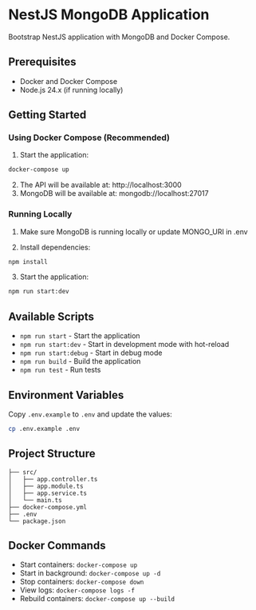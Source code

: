 # NestJS MongoDB Application

Bootstrap NestJS application with MongoDB and Docker Compose.

## Prerequisites

- Docker and Docker Compose
- Node.js 24.x (if running locally)

## Getting Started

### Using Docker Compose (Recommended)

1. Start the application:
```bash
docker-compose up
```

2. The API will be available at: http://localhost:3000
3. MongoDB will be available at: mongodb://localhost:27017

### Running Locally

1. Make sure MongoDB is running locally or update MONGO_URI in .env

2. Install dependencies:
```bash
npm install
```

3. Start the application:
```bash
npm run start:dev
```

## Available Scripts

- `npm run start` - Start the application
- `npm run start:dev` - Start in development mode with hot-reload
- `npm run start:debug` - Start in debug mode
- `npm run build` - Build the application
- `npm run test` - Run tests

## Environment Variables

Copy `.env.example` to `.env` and update the values:

```bash
cp .env.example .env
```

## Project Structure

```
├── src/
│   ├── app.controller.ts
│   ├── app.module.ts
│   ├── app.service.ts
│   └── main.ts
├── docker-compose.yml
├── .env
└── package.json
```

## Docker Commands

- Start containers: `docker-compose up`
- Start in background: `docker-compose up -d`
- Stop containers: `docker-compose down`
- View logs: `docker-compose logs -f`
- Rebuild containers: `docker-compose up --build`
